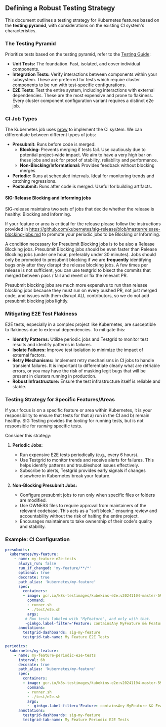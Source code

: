 ## Defining a Robust Testing Strategy

This document outlines a testing strategy for Kubernetes features based on the **testing pyramid**, with considerations on the existing CI system's characteristics.

### The Testing Pyramid

Prioritize tests based on the testing pyramid, refer to the [Testing Guide](./testing.md):

- **Unit Tests:**  The foundation. Fast, isolated, and cover individual components.
- **Integration Tests:** Verify interactions between components within your subsystem. These are preferred for tests which require cluster components to be run with test-specific configurations.
- **E2E Tests:**  Test the entire system, including interactions with external dependencies. These are the most expensive and prone to flakiness. Every cluster component configuration variant requires a distinct e2e job.

### CI Job Types

The Kubernetes job uses [prow](https://prow.k8s.io) to implement the CI system. We can differentiate between different types of jobs:

- **Presubmit:** Runs before code is merged.
    - **Blocking:** Prevents merging if tests fail. Use cautiously due to potential project-wide impact. We aim to have a very high bar on these jobs and ask for proof
    of stability, reliability and performance.
    - **Non-Blocking/Informational:** Provides feedback without blocking merges.
- **Periodic:** Runs at scheduled intervals. Ideal for monitoring trends and catching regressions.
- **Postsubmit:** Runs after code is merged. Useful for building artifacts.

#### SIG-Release Blocking and Informing jobs

SIG-release maintains two sets of jobs that decide whether the release is
healthy: Blocking and Informing.

If your feature or area is critical for the release please follow the instructions provided in https://github.com/kubernetes/sig-release/blob/master/release-blocking-jobs.md to promote your periodic jobs to be Blocking or Informing.

A condition necessary for Presubmit Blocking jobs is to be also a Release Blocking jobs.
Presubmit Blocking jobs should be even faster than Release Blocking jobs (under one hour, preferably under 30 minutes).
Jobs should only be promoted to presubmit blocking if we are **frequently** identifying bugs only after they disrupt the release blocking jobs. A few times per release is not sufficient, you can use testgrid to bisect the commits that merged between pass / fail and revert or fix the relevant PR.

Presubmit blocking jobs are much more expensive to run than release blocking jobs because they must run on every pushed PR, not just merged code, and issues with them disrupt ALL contributors, so we do not add presubmit blocking jobs lightly.

### Mitigating E2E Test Flakiness

E2E tests, especially in a complex project like Kubernetes, are susceptible to flakiness due to external dependencies. To mitigate this:

- **Identify Patterns:** Utilize periodic jobs and Testgrid to monitor test results and identify patterns in failures.
- **Isolate Failures:**  Improve test isolation to minimize the impact of external factors.
- **Retry Mechanisms:** Implement retry mechanisms in CI jobs to handle transient failures.
It is important to differentiate clearly what are retriable errors, or you may have the risk
of masking legit bugs that will be present in clusters running in production.
- **Robust Infrastructure:** Ensure the test infrastructure itself is reliable and stable.

###  Testing Strategy for Specific Features/Areas

If your focus is on a specific feature or area within Kubernetes, it is your responsibility
to ensure that tests for that a) run in the CI and b) remain healthy.
SIG Testing provides the *tooling* for running tests, but is not
responsible for *running* specific tests.

 Consider this strategy:

1. **Periodic Jobs:**
    - Run expensive E2E tests periodically (e.g., every 6 hours).
    - Use Testgrid to monitor trends and receive alerts for failures. This helps identify patterns and troubleshoot issues effectively.
    - Subscribe to alerts, Testgrid provides early signals if changes elsewhere in Kubernetes break your feature.

2. **Non-Blocking Presubmit Jobs:**
    - Configure presubmit jobs to run only when specific files or folders are modified.
    - Use OWNERS files to require approval from maintainers of the relevant codebase. This acts as a "soft block," ensuring review and accountability without the risk of halting the entire project.
    - Encourages maintainers to take ownership of their code's quality and stability.

### Example: CI Configuration

```yaml
presubmits:
  kubernetes/my-feature:
    - name: my-feature-e2e-tests
      always_run: false
      run_if_changed: 'my-feature/**/*'
      optional: true
      decorate: true
      path_alias: 'kubernetes/my-feature'
      spec:
        containers:
        - image: gcr.io/k8s-testimages/kubekins-e2e:v20241104-master-5917669-master
          command:
          - runner.sh
          - ./test/e2e.sh
          args:
         # Run tests labeled with "MyFeature", and only with that.
         -ginkgo.label-filter='Feature: containsAny MyFeature && Feature: isSubsetOf MyFeature && !Flaky'
      annotations:
        testgrid-dashboards: sig-my-feature
        testgrid-tab-name: My Feature E2E Tests

periodics:
  kubernetes/my-feature:
    - name: my-feature-periodic-e2e-tests
      interval: 6h
      decorate: true
      path_alias: 'kubernetes/my-feature'
      spec:
        containers:
        - image: gcr.io/k8s-testimages/kubekins-e2e:v20241104-master-5917669-master
          command:
          - runner.sh
          - ./test/e2e.sh
          args:
          - -ginkgo.label-filter='Feature: containsAny MyFeature && Feature: isSubsetOf MyFeature && !Flaky'
      annotations:
        testgrid-dashboards: sig-my-feature
        testgrid-tab-name: My Feature Periodic E2E Tests
```
